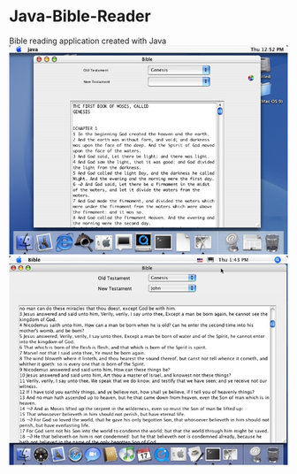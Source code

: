 # Java-Bible-Reader
Bible reading application created with Java
![Alt text](screenshot2.jpg?raw=true "Screenshot")
![Alt text](screenshot1.jpg?raw=true "Screenshot")
